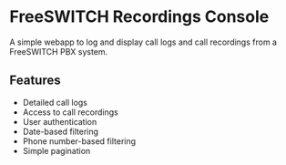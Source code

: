 # FreeSWITCH Recordings Console
A simple webapp to log and display call logs and call recordings from a FreeSWITCH PBX system.

## Features
* Detailed call logs
* Access to call recordings
* User authentication
* Date-based filtering
* Phone number-based filtering
* Simple pagination

